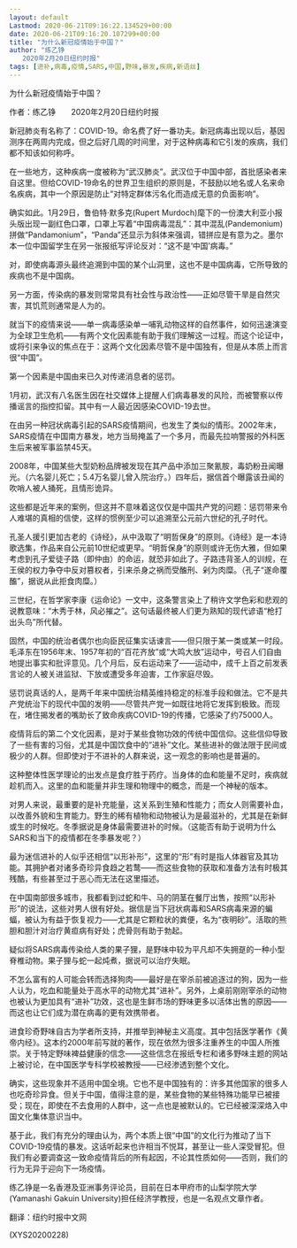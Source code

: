 ```yaml
---
layout: default
Lastmod: 2020-06-21T09:16:22.134529+00:00
date: 2020-06-21T09:16:20.107299+00:00
title: "为什么新冠疫情始于中国？"
author: "练乙铮
　　2020年2月20日纽约时报"
tags: [进补,病毒,疫情,SARS,中国,野味,暴发,疾病,新语丝]
---
```


为什么新冠疫情始于中国？

作者：练乙铮　　2020年2月20日纽约时报

新冠肺炎有名称了：COVID-19。命名费了好一番功夫。新冠病毒出现以后，基因测序在两周内完成，但之后好几周的时间里，对于这种病毒和它引发的疾病，我们都不知该如何称呼。

在一些地方，这种疾病一度被称为“武汉肺炎”。武汉位于中国中部，首批感染者来自这里。但给COVID-19命名的世界卫生组织的原则是，不鼓励以地名或人名来命名疾病，其中一个原因是防止“对特定群体污名化而造成无意的负面影响”。

确实如此。1月29日，鲁伯特·默多克(Rupert Murdoch)麾下的一份澳大利亚小报头版出现一副红色口罩，口罩上写着“中国病毒混乱”：其中混乱(Pandemonium)拼做“Pandamonium”，“Panda”还显示为斜体来强调，错拼应是有意为之。墨尔本一位中国留学生在另一张报纸写评论反对：“这不是‘中国’病毒。”

对，即使病毒源头最终追溯到中国的某个山洞里，这也不是中国病毒，它所导致的疾病也不是中国病。

另一方面，传染病的暴发则常常具有社会性与政治性——正如尽管干旱是自然灾害，其饥荒则通常是人为的。

就当下的疫情来说——单一病毒感染单一哺乳动物这样的自然事件，如何迅速演变为全球卫生危机——有两个文化因素能有助于我们理解这一过程。而这个论证中，或将引来争议的焦点在于：这两个文化因素尽管不是中国独有，但是从本质上而言很“中国”。

第一个因素是中国由来已久对传递消息者的惩罚。

1月初，武汉有八名医生因在社交媒体上提醒人们病毒暴发的风险，而被警察以传播谣言的指控扣留。其中有一人最近因感染COVID-19去世。

在由另一种冠状病毒引起的SARS疫情期间，也发生了类似的情形。2002年末，SARS疫情在中国南方暴发，地方当局掩盖了一个多月，而最先拉响警报的外科医生后来被军事监禁45天。

2008年，中国某些大型奶粉品牌被发现在其产品中添加三聚氰胺，毒奶粉丑闻曝光。（六名婴儿死亡；5.4万名婴儿曾入院治疗。）四年后，据信首个曝露该丑闻的吹哨人被人捅死，且情形诡异。

这些都是近年来的案例，但这并不意味着这仅仅是中国共产党的问题：惩罚带来令人难堪的真相的信使，这样的惯例至少可以追溯至公元前六世纪的孔子时代。

孔圣人援引更加古老的《诗经》，从中汲取了“明哲保身”的原则。《诗经》是一本诗歌选集，作品来自公元前10世纪或更早。“明哲保身”的原则或许无伤大雅，但如果考虑到孔子爱徒子路（即仲由）的命运，就恐非如此了。子路违背圣人的训规，在王侯的权力争夺中反对篡权者，引来杀身之祸而受醢刑、剁为肉糜。（孔子“遂命覆醢”，据说从此拒食肉糜。）

三世纪，在哲学家李康《运命论》一文中，这条警言染上了稍许文学色彩和悲观的说教意味：“木秀于林，风必摧之”。这句话最终被人们更为熟知的现代谚语“枪打出头鸟”所代替。

固然，中国的统治者偶尔也向臣民征集实话谏言——但只限于某一类或某一时段。毛泽东在1956年末、1957年初的“百花齐放”或“大鸣大放”运动中，号召人们自由地提出事实和批评意见。几个月后，反右运动来了——运动中，成千上百之前发表言论的人被关进监狱、下放或遭受多年迫害，工作家庭尽毁。

惩罚说真话的人，是两千年来中国统治精英维持稳定的标准手段和做法。它不是共产党统治下的现代中国的发明——尽管共产党一如既往地将它发挥到极致。而现在，堵住揭发者的嘴助长了致命疾病COVID-19的传播，它感染了约75000人。

疫情背后的第二个文化因素，是对于某些食物功效的传统中国信仰。这些信仰导致了一些有害的习俗，尤其是中国饮食中的“进补”文化。某些进补的做法限于民间或极少的人群。但即使对于不进补的人群来说，这一观念的影响也是普遍的。

这种整体性医学理论的出发点是食疗胜于药疗。当身体的血和能量不足时，疾病就趁机而入。这里的血和能量并非生理和物理中的概念，而是一个神秘的版本。

对男人来说，最重要的是补充能量，这关系到生殖和性能力；而女人则需要补血，以改善外貌和生育能力。野生的稀有植物和动物被认为是最滋补的，尤其是在新鲜或生的时候吃。冬季据说是身体最需要进补的时候。（这能否有助于说明为什么SARS和当下的疫情都在冬季暴发呢？）

最为迷信进补的人似乎还相信“以形补形”，这里的“形”有时是指人体器官及其功能。其拥护者对诸多奇珍异食趋之若鹜——而这些食物的获取和准备方法有时极其残酷，有些甚至过于恶心而无法在这里描述。

在中国南部很多城市，我都看到过蛇和牛、马的阴茎在餐厅出售，按照“以形补形”的说法，这些对男人很有好处。据信是当下冠状病毒和SARS病毒来源的蝙蝠，被认为有益于恢复视力——尤其是它颗粒状的粪便，名为“夜明砂”。活取的熊胆和胆汁对治疗黄疸病有好处；虎骨则有助于勃起。

疑似将SARS病毒传染给人类的果子狸，是野味中较为平凡却不失拥趸的一种小型脊椎动物。果子狸与蛇一起炖煮，据说可以治疗失眠。

不怎么富有的人可能会转而选择狗肉——最好是在宰杀前被追逐过的狗，因为一些人认为，吃血和能量处于高水平的动物尤其“进补”。另外，上桌前刚刚宰杀的动物也被认为更加具有“进补”功效，这也是生鲜市场的野味更多以活体出售的原因——而这也让它们成为潜在病毒的更有效携带者。

进食珍奇野味自古为学者所支持，并推举到神秘主义高度。其中包括医学著作《黄帝内经》。这本约2000年前写就的著作，现在依然为很多注重养生的中国人所推崇。关于特定野味裨益健康的信念——这些信念在报纸专栏和诸多野味主题的网站上被讨论，在中国医学专科学校被教授——已经渗透到整个文化。

确实，这些现象并不适用中国全境。它也不是中国独有的：许多其他国家的很多人也吃奇珍异食。但关于中国，值得注意的是，某些食物的某些特殊功能早已被接受；现在，即使在不去食用的人群中，这一点也是被默认的。它已经被深深烙入中国文化集体意识当中。

基于此，我们有充分的理由认为，两个本质上很“中国”的文化行为推动了当下COVID-19疫情的暴发。这话听起来也许相当不悦耳，甚至让一些人深受冒犯。但我们有必要调查这一致命疫情背后的所有起因，不论其性质如何——否则，我们的行为无异于迎向下一场疫情。

练乙铮是一名香港及亚洲事务评论员，目前在日本甲府市的山梨学院大学(Yamanashi Gakuin University)担任经济学教授，也是一名观点文章作者。

翻译：纽约时报中文网

(XYS20200228)

